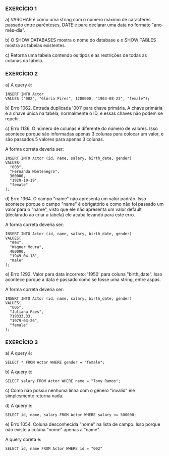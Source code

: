 ### EXERCÍCIO 1
a) VARCHAR é como uma string com o número máximo de caracteres passado entre parênteses,
DATE é para declarar uma data no formato "ano-mês-dia".

b) O SHOW DATABASES mostra o nome do database e o SHOW TABLES mostra as tabelas existentes.

c) Retorna uma tabela contendo os tipos e as restrições de todas as colunas
da tabela.



### EXERCÍCIO 2
a) A query é:
```
INSERT INTO Actor
VALUES ("002", "Glória Pires", 1200000, "1963-08-23", "female");
```

b) Erro 1062. Entrada duplicada '001' para chave primária. A chave primária é
a chave única na tabela, normalmente o ID, e essas chaves não podem se repetir.

c) Erro 1136. O número de colunas é diferente do número de valores. Isso acontece
porque são informadas apenas 3 colunas para colocar um valor, e são passados 5
valores para apenas 3 colunas.

A forma correta deveria ser:
```
INSERT INTO Actor (id, name, salary, birth_date, gender)
VALUES(
  "003", 
  "Fernanda Montenegro",
  300000,
  "1929-10-19", 
  "female"
);
```

d) Erro 1364. O campo "name" não apresenta um valor padrão. Isso acontece porque
o campo "name" é obrigatório e como não foi passado um valor para o "name", visto
que ele não apresenta um valor default (declarado ao criar a tabela) ele acaba levando para este erro.

A forma correta deveria ser:
```
INSERT INTO Actor (id, name, salary, birth_date, gender)
VALUES(
  "004",
  "Wagner Moura",
  400000,
  "1949-04-18", 
  "male"
);
```

e) Erro 1292. Valor para data incorreto: '1950' para coluna "birth_date". Isso
acontece porque a data é passado como se fosse uma string, entre aspas.

A forma correta deveria ser:
```
INSERT INTO Actor (id, name, salary, birth_date, gender)
VALUES(
  "005", 
  "Juliana Paes",
  719333.33,
  "1979-03-26", 
  "female"
);
```

### EXERCÍCIO 3
a) A query é:
```
SELECT * FROM Actor WHERE gender = "female";
```

b) A query é:
```
SELECT salary FROM Actor WHERE name = "Tony Ramos";
```

c) Como não possui nenhuma linha com o gênero "invalid" ele simplesmente
retorna nada.


d) A query é:
```
SELECT id, name, salary FROM Actor WHERE salary <= 500000;
```

e) Erro 1054. Coluna desconhecida "nome" na lista de campo. Isso porque não
existe a coluna "nome" apenas a "name".

A query coreta é:
```
SELECT id, name FROM Actor WHERE id = "002"
```